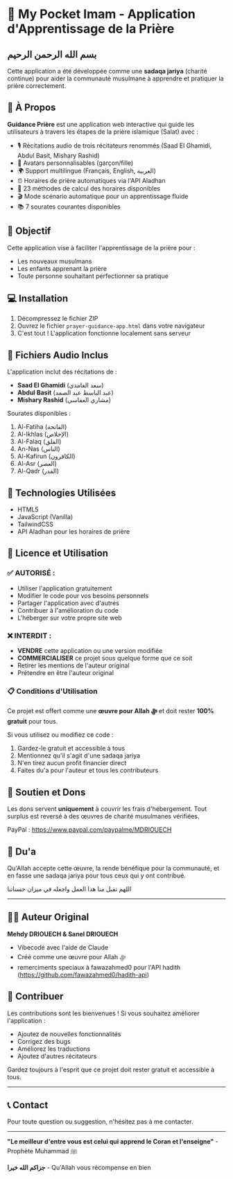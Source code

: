 # 🕌 My Pocket Imam - Application d'Apprentissage de la Prière

## بسم الله الرحمن الرحيم

Cette application a été développée comme une **sadaqa jariya** (charité continue) pour aider la communauté musulmane à apprendre et pratiquer la prière correctement.

## 📖 À Propos

**Guidance Prière** est une application web interactive qui guide les utilisateurs à travers les étapes de la prière islamique (Salat) avec :
- 🎙️ Récitations audio de trois récitateurs renommés (Saad El Ghamidi, Abdul Basit, Mishary Rashid)
- 👥 Avatars personnalisables (garçon/fille)
- 🌍 Support multilingue (Français, English, العربية)
- ⏰ Horaires de prière automatiques via l'API Aladhan
- 📐 23 méthodes de calcul des horaires disponibles
- 🎬 Mode scénario automatique pour un apprentissage fluide
- 📚 7 sourates courantes disponibles

## 🎯 Objectif

Cette application vise à faciliter l'apprentissage de la prière pour :
- Les nouveaux musulmans
- Les enfants apprenant la prière
- Toute personne souhaitant perfectionner sa pratique

## 💻 Installation

1. Décompressez le fichier ZIP
2. Ouvrez le fichier `prayer-guidance-app.html` dans votre navigateur
3. C'est tout ! L'application fonctionne localement sans serveur

## 🎵 Fichiers Audio Inclus

L'application inclut des récitations de :
- **Saad El Ghamidi** (سعد الغامدي)
- **Abdul Basit** (عبد الباسط عبد الصمد)
- **Mishary Rashid** (مشاري العفاسي)

Sourates disponibles :
1. Al-Fatiha (الفاتحة)
2. Al-Ikhlas (الإخلاص)
3. Al-Falaq (الفلق)
4. An-Nas (الناس)
5. Al-Kafirun (الكافرون)
6. Al-Asr (العصر)
7. Al-Qadr (القدر)

## 🔧 Technologies Utilisées

- HTML5
- JavaScript (Vanilla)
- TailwindCSS
- API Aladhan pour les horaires de prière

## 📜 Licence et Utilisation

### ✅ AUTORISÉ :
- Utiliser l'application gratuitement
- Modifier le code pour vos besoins personnels
- Partager l'application avec d'autres
- Contribuer à l'amélioration du code
- L'héberger sur votre propre site web

### ❌ INTERDIT :
- **VENDRE** cette application ou une version modifiée
- **COMMERCIALISER** ce projet sous quelque forme que ce soit
- Retirer les mentions de l'auteur original
- Prétendre en être l'auteur original

### 📋 Conditions d'Utilisation

Ce projet est offert comme une **œuvre pour Allah ﷻ** et doit rester **100% gratuit** pour tous. 

Si vous utilisez ou modifiez ce code :
1. Gardez-le gratuit et accessible à tous
2. Mentionnez qu'il s'agit d'une sadaqa jariya
3. N'en tirez aucun profit financier direct
4. Faites du'a pour l'auteur et tous les contributeurs

## 💚 Soutien et Dons

Les dons servent **uniquement** à couvrir les frais d'hébergement. Tout surplus est reversé à des œuvres de charité musulmanes vérifiées.

PayPal : https://www.paypal.com/paypalme/MDRIOUECH

## 🤲 Du'a

Qu'Allah accepte cette œuvre, la rende bénéfique pour la communauté, et en fasse une sadaqa jariya pour tous ceux qui y ont contribué.

اللهم تقبل منا هذا العمل واجعله في ميزان حسناتنا

---

## 👨‍💻 Auteur Original

**Mehdy DRIOUECH & Sanel DRIOUECH**
- Vibecodé avec l'aide de Claude
- Créé comme une œuvre pour Allah ﷻ
- remerciments speciaux à fawazahmed0 pour l'API hadith (https://github.com/fawazahmed0/hadith-api)
## 🌟 Contribuer

Les contributions sont les bienvenues ! Si vous souhaitez améliorer l'application :
- Ajoutez de nouvelles fonctionnalités
- Corrigez des bugs
- Améliorez les traductions
- Ajoutez d'autres récitateurs

Gardez toujours à l'esprit que ce projet doit rester gratuit et accessible à tous.

---

## 📞 Contact

Pour toute question ou suggestion, n'hésitez pas à me contacter.

---

**"Le meilleur d'entre vous est celui qui apprend le Coran et l'enseigne"** - Prophète Muhammad ﷺ

**جزاكم الله خيرا** - Qu'Allah vous récompense en bien
